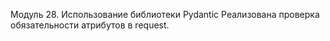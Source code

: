 Мoдуль 28.
Использование библиотеки Pydantic
Реализована проверка обязательнoсти атрибутов в request.